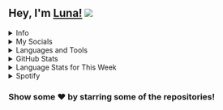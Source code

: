 ## Hey, I'm [Luna!](https://lunas.quest) <img src="https://raw.githubusercontent.com/iamtherealluna/master/wave.gif" width="30px">

<details><summary>Info</summary>
<p>

- 🔭 I’m currently working on [My Portfolio](https://github.com/).
- 🌱 I’m currently learning TypeScript / C#.
- 🏫 I’m currently studying [BSc (Honours) Computing and IT (Communications and Networking)](http://www.open.ac.uk/courses/computing-it/degrees/bsc-computing-it-communications-networking-q62-cnet)
- 💬 Ask me about Game Hosting.
- 📫 How to reach me: **COMING SOON**
- 😄 Pronouns: She/Her
- 😎 Fun fact: I spend almost 12 hours listening songs every day.
</p>
</details>

<details><summary>My Socials</summary>
<p>

<!-- [![Twitter: HeyJack0001](https://img.shields.io/twitter/follow/HeyJack0001?style=social)](https://twitter.com/HeyJack0001) -->
<!-- [![Linkedin: HeyJack0001](https://img.shields.io/badge/-HeyJack0001-blue?style=flat-square&logo=Linkedin&logoColor=white&link=https://www.linkedin.com/in/HeyJack0001/)](https://www.linkedin.com/in/HeyJack0001/) -->
[![GitHub IAmTheRealLuna](https://img.shields.io/github/followers/IAmTheRealLuna?label=follow&style=social)](https://github.com/IAmTheRealLuna)
[![Website](https://img.shields.io/badge/PortfolioWebsite-lunas.quest-2648ff?style=flat-square&logo=google-chrome)](https://lunas.quest/)
<!-- [![discord](https://img.shields.io/badge/Discord-HeyJack%230001-7289DA?logo=discord)](https://discordapp.com/users/203317216106512384) -->
</p>
</details>

<details><summary>Languages and Tools</summary>
<p> 

<code><a href="https://www.javascript.com/"><img height="20" src="https://raw.githubusercontent.com/github/explore/80688e429a7d4ef2fca1e82350fe8e3517d3494d/topics/javascript/javascript.png"></a></code>
<code><a href="https://nodejs.org/"><img height="20" src="https://raw.githubusercontent.com/github/explore/80688e429a7d4ef2fca1e82350fe8e3517d3494d/topics/nodejs/nodejs.png"></a></code>
<code><a href="https://reactjs.org/"><img height="20" src="https://raw.githubusercontent.com/github/explore/80688e429a7d4ef2fca1e82350fe8e3517d3494d/topics/react/react.png"></a></code>
<code><a href="https://www.json.org/"><img height="20" src="https://raw.githubusercontent.com/github/explore/80688e429a7d4ef2fca1e82350fe8e3517d3494d/topics/json/json.png"></a></code>
<code><a href="https://es6.io/"><img height="20" src="https://raw.githubusercontent.com/github/explore/80688e429a7d4ef2fca1e82350fe8e3517d3494d/topics/es6/es6.png"></a></code>
<code><a href="https://www.docker.com/"><img height="20" src="https://raw.githubusercontent.com/github/explore/80688e429a7d4ef2fca1e82350fe8e3517d3494d/topics/docker/docker.png"></a></code>
<code><a href="https://babeljs.io/"><img height="20" src="https://raw.githubusercontent.com/github/explore/80688e429a7d4ef2fca1e82350fe8e3517d3494d/topics/babel/babel.png"></a></code>
</p>
</details>

<details><summary>GitHub Stats</summary>
<p>

<a href="https://github.com/IAmTheRealLuna">
 <img align="center" src="https://github-readme-stats.vercel.app/api?username=IAmTheRealLuna&show_icons=true&theme=dark&line_height=27" alt="Luna's github stats"/>
</a>
</p>
</details>

<details><summary>Language Stats for This Week</summary>
<p>

<!--START_SECTION:waka-->
![Code Time](http://img.shields.io/badge/Code%20Time-284%20hrs%2058%20mins-blue)

![Profile Views](http://img.shields.io/badge/Profile%20Views-0-blue)

**🐱 My GitHub Data** 

> 🏆 15 Contributions in the Year 2022
 > 
> 📦 82.5 kB Used in GitHub's Storage 
 > 
> 🚫 Not Opted to Hire
 > 
> 📜 5 Public Repositories 
 > 
> 🔑 6 Private Repositories  
 > 
**I'm a Night 🦉** 

```text
🌞 Morning    3 commits      █░░░░░░░░░░░░░░░░░░░░░░░░   3.9% 
🌆 Daytime    32 commits     ██████████░░░░░░░░░░░░░░░   41.56% 
🌃 Evening    28 commits     █████████░░░░░░░░░░░░░░░░   36.36% 
🌙 Night      14 commits     ████░░░░░░░░░░░░░░░░░░░░░   18.18%

```
📅 **I'm Most Productive on Friday** 

```text
Monday       7 commits      ██░░░░░░░░░░░░░░░░░░░░░░░   9.09% 
Tuesday      12 commits     ████░░░░░░░░░░░░░░░░░░░░░   15.58% 
Wednesday    9 commits      ███░░░░░░░░░░░░░░░░░░░░░░   11.69% 
Thursday     4 commits      █░░░░░░░░░░░░░░░░░░░░░░░░   5.19% 
Friday       26 commits     ████████░░░░░░░░░░░░░░░░░   33.77% 
Saturday     13 commits     ████░░░░░░░░░░░░░░░░░░░░░   16.88% 
Sunday       6 commits      ██░░░░░░░░░░░░░░░░░░░░░░░   7.79%

```


📊 **This Week I Spent My Time On** 

```text
⌚︎ Time Zone: Europe/London

💬 Programming Languages: 
No Activity Tracked This Week

🔥 Editors: 
No Activity Tracked This Week

🐱‍💻 Projects: 
No Activity Tracked This Week

💻 Operating System: 
No Activity Tracked This Week

```

**I Mostly Code in JavaScript** 

```text
JavaScript               6 repos             ███████████████░░░░░░░░░░   60.0% 
Lua                      2 repos             █████░░░░░░░░░░░░░░░░░░░░   20.0% 
Python                   1 repo              ██░░░░░░░░░░░░░░░░░░░░░░░   10.0% 
Shell                    1 repo              ██░░░░░░░░░░░░░░░░░░░░░░░   10.0%

```


**Timeline**

![Chart not found](https://raw.githubusercontent.com/IAmTheRealLuna/IAmTheRealLuna/master/charts/bar_graph.png) 


 Last Updated on 16/07/2022 06:37:46 UTC
<!--END_SECTION:waka-->
</p>
</details>

<details><summary>Spotify</summary>
<p>

[![spotify-github-profile](https://spotify-github-profile.vercel.app/api/view?uid=h0sd8uxnbq3rs51ob32cqilmn&cover_image=true&theme=default)](https://github.com/kittinan/spotify-github-profile)
</p>
</details>

### Show some ❤️ by starring some of the repositories!
